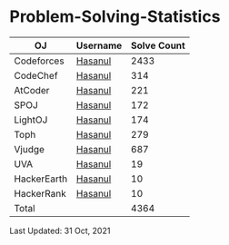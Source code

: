 # Problem-Solving-Statistics

| OJ | Username | Solve Count |
| -- | -------- | ----------- |
| Codeforces | [Hasanul](https://codeforces.com/profile/Hasanul-Bari) | 2433 |
| CodeChef | [Hasanul](https://codeforces.com/profile/Hasanul-Bari) | 314 |
| AtCoder | [Hasanul](https://codeforces.com/profile/Hasanul-Bari) | 221 |
| SPOJ | [Hasanul](https://codeforces.com/profile/Hasanul-Bari) | 172 | 
| LightOJ | [Hasanul](https://codeforces.com/profile/Hasanul-Bari) | 174 | 
| Toph | [Hasanul](https://codeforces.com/profile/Hasanul-Bari) | 279 |
| Vjudge | [Hasanul](https://codeforces.com/profile/Hasanul-Bari) | 687 |
| UVA | [Hasanul](https://codeforces.com/profile/Hasanul-Bari) | 19 |
| HackerEarth | [Hasanul](https://codeforces.com/profile/Hasanul-Bari) | 10 |
| HackerRank | [Hasanul](https://codeforces.com/profile/Hasanul-Bari) | 10 |
| Total | | 4364 |

Last Updated: 31 Oct, 2021
